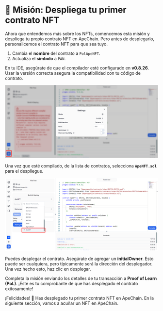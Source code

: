 # 🚀 Misión: Despliega tu primer contrato NFT

Ahora que entendemos más sobre los NFTs, comencemos esta misión y despliega tu propio contrato NFT en ApeChain. Pero antes de desplegarlo, personalicemos el contrato NFT para que sea tuyo.

1. Cambia el **nombre** del contrato a `PolApeNFT`.
2. Actualiza el **símbolo** a `PAN`.

En tu IDE, asegúrate de que el compilador esté configurado en **v0.8.26**. Usar la versión correcta asegura la compatibilidad con tu código de contrato.

![](https://raw.githubusercontent.com/POLearn/build-on-apechain/refs/heads/master/content/assets/images/nft_version.png)

Una vez que esté compilado, de la lista de contratos, selecciona **`ApeNFT.sol`** para el despliegue.

![](https://raw.githubusercontent.com/POLearn/build-on-apechain/refs/heads/master/content/assets/images/nft_select.png)

Puedes desplegar el contrato. Asegúrate de agregar un **initialOwner**. Esto puede ser cualquiera, pero típicamente será la dirección del desplegador. Una vez hecho esto, haz clic en desplegar.

Completa la misión enviando los detalles de tu transacción a **Proof of Learn (PoL)**. ¡Este es tu comprobante de que has desplegado el contrato exitosamente!

¡Felicidades! 🎉 Has desplegado tu primer contrato NFT en ApeChain. En la siguiente sección, vamos a acuñar un NFT en ApeChain.
